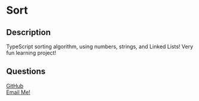 # Sort

## Description 
TypeScript sorting algorithm, using numbers, strings, and Linked Lists! Very fun learning project!

## Questions
[GitHub](https://github.com/RiderCogswell)  
[Email Me!](mailto:ridercogswell@gmail.com)
